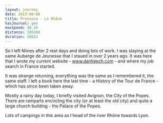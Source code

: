 ```yaml
---
layout: journey
date: 2013-06-08
title: Provence - Le Rhône
hasJournal: yes
maxSpeed: 48.16
distance: 106360
duration: 20622
---
```

So I left Nîmes after 2 rest days and doing lots of work. I was staying at the same Auberge de Jeunesse that I staued in over 2 years ago. It was here that I wrote my current website - www.dantleech.com - and where my job search in France started.

It was strange returning, everything was the same as I remembered it, the same staff. I left a book here the last time - a History of the Tour de France - which has since been taken away.

Mostly a rainy day today, I briefly visited Avignon, the City of the Popes. There are ramparts encircling the city (or at least the old city) and quite a large church building - the Palace of the Popes.

Lots of campings in this area as I head of the river Rhône towards Lyon.